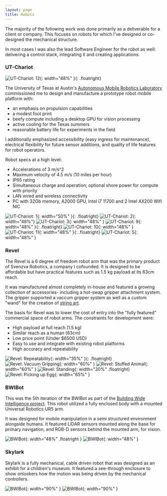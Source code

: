 ```yaml
---
layout: page
title: Robots
---
```


The majority of the following work was done primarily as a deliverable for a client or company.
This focuses on robots for which I've designed or co-designed the mechanical structure.

In most cases I was also the lead Software Engineer for the robot as well: delivering a control stack, integrating it and creating applications.

### UT-Chariot
![UT-Chariot: 12](/public/chariot/chariot12.jpg){: width="48%" }{: .floatright}

The University of Texas at Austin's [Autonomous Mobile Robotics Laboratory](https://amrl.cs.utexas.edu) commissioned me to design and manufacture a prototype robot mobile platform with:
- an emphasis on propulsion capabilities
- a modest foot print
- beefy compute including a desktop GPU for vision processing
- active cooling for the Texas summers
- reasonable battery life for experiments in the field

I additionally emphasized accessibility (easy ingress for maintenance), electrical flexibility for future sensor additions, and quality of life features for robot operators.

Robot specs at a high level:
- Accelerations of 3 m/s^2
- Maximum velocity of 4.5 m/s (10 miles per hour)
- IP65 rating
- Simultaneous charge and operation; optional shore power for compute with priority
- LAN wired and wireless connectivity
- PC with 32Gb memory, A2000 GPU, Intel i7 11700 and 2 Intel AX200 Wifi NIC 

![UT-Chariot: 1](/public/chariot/chariot1.jpg){: width="50%" }{: .floatright}
![UT-Chariot: 2](/public/chariot/chariot2.jpg){: width="48%"}
![UT-Chariot: 3](/public/chariot/chariot3.jpg){: width="48%" }
![UT-Chariot: 9](/public/chariot/chariot9.jpg){: width="48%" }{: .floatright}
![UT-Chariot: 10](/public/chariot/chariot10.jpg){: width="48%" }
![UT-Chariot: 11](/public/chariot/chariot11.jpg){: width="48%" }{: .floatright}
![UT-Chariot: 5](/public/chariot/chariot5.jpg){: width="48%" }


### Revel
The Revel is a 6 degree of freedom robot arm that was the primary product of Svenzva Robotics, a company I cofounded.
It is designed to be affordable but have practical features such as 1.5 kg payload at its 63cm reach.

It was manufactured almost completely in-house and featured a growing collection of accessories- including a hot-swap gripper attachment system. The gripper supported a vaccum gripper system as well as a custom "wand" for the creation of [string art](https://en.wikipedia.org/wiki/String_art). 

The basis for Revel was to lower the cost of entry into the "fully featured" commercial space of robot arms. The constraints for development were:
- High payload at full reach (1.5 kg)
- Similar reach as a human (63cm)
- Low price point (Under $6500 USD)
- Easy to use and integrate with existing robot platforms
- High accuracy and repeatability

![Revel: Repeatability](/public/revel/IMG_accuracy.jpg){: width="35%" }{: .floatright}
![Revel: Vacuum Gripping](/public/revel/revel_robot_vacuum_gripping.jpeg){: width="60%" }
![Revel: Stuffed Animal](/public/revel/IMG_bear.jpg){: width="60%" }
![Revel: Standing](/public/revel/revel_standing.jpg){: width="30%" .floatright}
![Revel: Picking up Egg](/public/revel/revel_robot_picks_up_egg.jpg){: width="65%" }

### BWIBot
This was the 5th iteration of the BWIBot as part of the [Building Wide Intelligence project](https://www.cs.utexas.edu/~larg/bwi_web/). This robot utilized a fully enclosed body with a mounted Universal Robotics UR5 arm.

It was designed for mobile manipulation in a semi structured environment alongside humans. It featured LiDAR sensors mounted along the base for primary navigation, and RGB-D sensors behind the mounted arm, for vision.

![BWIBot](/public/bwi/bwibotv5_2.jpg){: width="48%" .floatright }
![BWIBot](/public/bwi/bwibotv5.jpeg){: width="48%" }

### Skylark
Skylark is a fully mechanical, cable driven robot that was designed as an exhibit for a children's museum. It featured a see-through enclosure to show onlookers how the motion was being driven by the mechanical controllers.

![BWIBot](/public/skylark/skylark_controls.jpg){: width="90%" }
![BWIBot](/public/skylark/skylark_park.jpg){: width="90%" }
